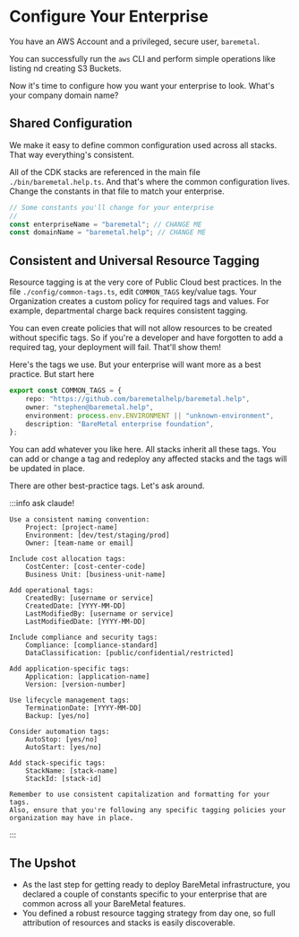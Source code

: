 # Configure Your Enterprise

You have an AWS Account and a privileged, secure user, `baremetal`.

You can successfully run the `aws` CLI and perform simple operations like listing nd creating S3 Buckets.

Now it's time to configure how you want your enterprise to look. What's your company domain name?

## Shared Configuration

We make it easy to define common configuration used across all stacks. That way everything's consistent.

All of the CDK stacks are referenced in the main file `./bin/baremetal.help.ts`. And that's where the common configuration lives. Change the constants in that file to match your enterprise.

```ts
// Some constants you'll change for your enterprise
//
const enterpriseName = "baremetal"; // CHANGE ME
const domainName = "baremetal.help"; // CHANGE ME
```

## Consistent and Universal Resource Tagging

Resource tagging is at the very core of Public Cloud best practices. In the file `./config/common-tags.ts`, edit `COMMON_TAGS` key/value tags. Your Organization creates a custom policy for required tags and values. For example, departmental charge back requires consistent tagging.

You can even create policies that will not allow resources to be created without specific tags. So if you're a developer and have forgotten to add a required tag, your deployment will fail. That'll show them!

Here's the tags we use. But your enterprise will want more as a best practice. But start here

```ts
export const COMMON_TAGS = {
    repo: "https://github.com/baremetalhelp/baremetal.help",
    owner: "stephen@baremetal.help",
    environment: process.env.ENVIRONMENT || "unknown-environment",
    description: "BareMetal enterprise foundation",
};
```

You can add whatever you like here. All stacks inherit all these tags. You can add or change a tag and redeploy any affected stacks and the tags will be updated in place.

There are other best-practice tags. Let's ask around.

:::info ask claude!

```
Use a consistent naming convention:
    Project: [project-name]
    Environment: [dev/test/staging/prod]
    Owner: [team-name or email]

Include cost allocation tags:
    CostCenter: [cost-center-code]
    Business Unit: [business-unit-name]

Add operational tags:
    CreatedBy: [username or service]
    CreatedDate: [YYYY-MM-DD]
    LastModifiedBy: [username or service]
    LastModifiedDate: [YYYY-MM-DD]

Include compliance and security tags:
    Compliance: [compliance-standard]
    DataClassification: [public/confidential/restricted]

Add application-specific tags:
    Application: [application-name]
    Version: [version-number]

Use lifecycle management tags:
    TerminationDate: [YYYY-MM-DD]
    Backup: [yes/no]

Consider automation tags:
    AutoStop: [yes/no]
    AutoStart: [yes/no]

Add stack-specific tags:
    StackName: [stack-name]
    StackId: [stack-id]

Remember to use consistent capitalization and formatting for your tags.
Also, ensure that you're following any specific tagging policies your organization may have in place.
```

:::

## The Upshot

- As the last step for getting ready to deploy BareMetal infrastructure, you declared a couple of constants specific to your enterprise that are common across all your BareMetal features.
- You defined a robust resource tagging strategy from day one, so full attribution of resources and stacks is easily discoverable.
